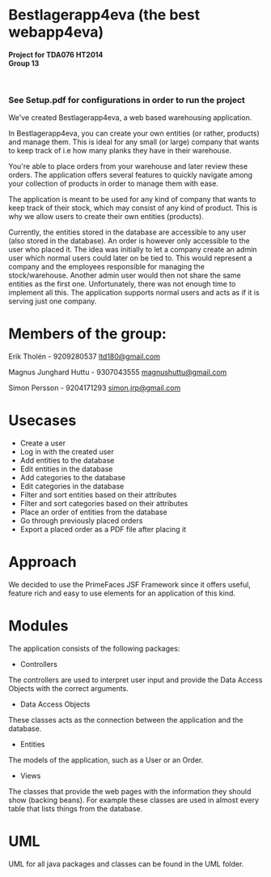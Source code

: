 ﻿Bestlagerapp4eva (the best webapp4eva)
==============
<b>Project for TDA076 HT2014
<br>
Group 13</b>

<br>
<h3>See Setup.pdf for configurations in order to run the project</h3>
We've created Bestlagerapp4eva, a web based warehousing application.

In Bestlagerapp4eva, you can create your own entities (or rather, products) and manage them. This is ideal for any small (or large) company that wants to keep track of i.e how many planks they have in their warehouse. 

You're able to place orders from your warehouse and later review these orders. The application offers several features to quickly navigate among your collection of products in order to manage them with ease.

The application is meant to be used for any kind of company that wants to keep track of their stock, which may consist of any kind of product. This is why we allow users to create their own entities (products). 

Currently, the entities stored in the database are accessible to any user (also stored in the database). An order is however only accessible to the user who placed it. The idea was initially to let a company create an admin user which normal users could later on be tied to. This would represent a company and the employees responsible for managing the stock/warehouse. Another admin user would then not share the same entities as the first one. Unfortunately, there was not enough time to implement all this. The application supports normal users and acts as if it is serving just one company.

Members of the group: 
==============
Erik Tholén - 9209280537 ltd180@gmail.com

Magnus Junghard Huttu - 9307043555 magnushuttu@gmail.com

Simon Persson - 9204171293 simon.jrp@gmail.com

Usecases
==============

* Create a user
* Log in with the created user
* Add entities to the database 
* Edit entities in the database
* Add categories to the database
* Edit categories in the database
* Filter and sort entities based on their attributes
* Filter and sort categories based on their attributes
* Place an order of entities from the database
* Go through previously placed orders
* Export a placed order as a PDF file after placing it

Approach
==============

We decided to use the PrimeFaces JSF Framework since it offers useful, feature rich and easy to use elements for an application of this kind.

Modules
==============

The application consists of the following packages:
* Controllers

The controllers are used to interpret user input and provide the Data Access Objects with the correct arguments.


* Data Access Objects
  
These classes acts as the connection between the application and the database.


* Entities
  
The models of the application, such as a User or an Order.


* Views
  
The classes that provide the web pages with the information they should show (backing beans). For example these classes are used in almost every table that lists things from the database.

UML
==============
UML for all java packages and classes can be found in the UML folder.

